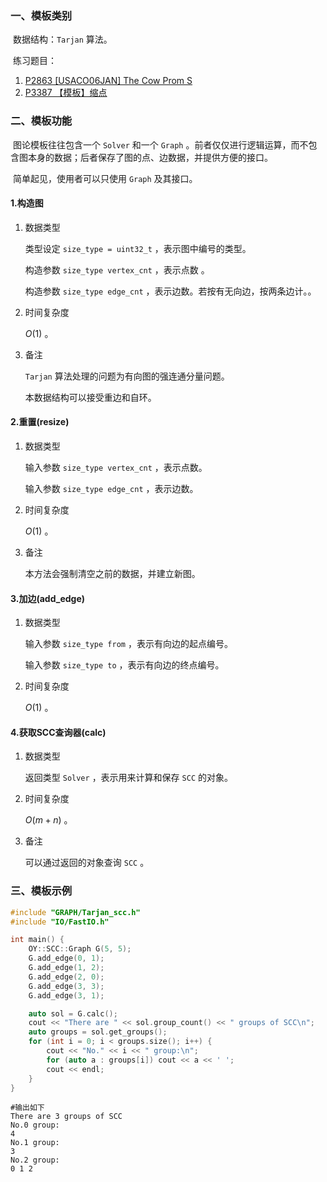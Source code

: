 ### 一、模板类别

​	数据结构：`Tarjan` 算法。

​	练习题目：

1. [P2863 [USACO06JAN] The Cow Prom S](https://www.luogu.com.cn/problem/P2863)
2. [P3387 【模板】缩点](https://www.luogu.com.cn/problem/P3387)

### 二、模板功能

​	图论模板往往包含一个 `Solver` 和一个 `Graph` 。前者仅仅进行逻辑运算，而不包含图本身的数据；后者保存了图的点、边数据，并提供方便的接口。

​	简单起见，使用者可以只使用 `Graph` 及其接口。

#### 1.构造图

1. 数据类型

   类型设定 `size_type = uint32_t` ，表示图中编号的类型。
   
   构造参数 `size_type vertex_cnt` ，表示点数 。
   
   构造参数 `size_type edge_cnt` ，表示边数。若按有无向边，按两条边计。。

2. 时间复杂度

   $O(1)$ 。

3. 备注

   `Tarjan` 算法处理的问题为有向图的强连通分量问题。

   本数据结构可以接受重边和自环。
   
#### 2.重置(resize)

1. 数据类型

   输入参数 `size_type vertex_cnt` ，表示点数。

   输入参数 `size_type edge_cnt` ，表示边数。

2. 时间复杂度

   $O(1)$ 。

3. 备注

   本方法会强制清空之前的数据，并建立新图。

#### 3.加边(add_edge)

1. 数据类型

   输入参数 `size_type from`​ ，表示有向边的起点编号。

   输入参数 `size_type to` ，表示有向边的终点编号。

2. 时间复杂度

   $O(1)$ 。

#### 4.获取SCC查询器(calc)

1. 数据类型

   返回类型 `Solver` ，表示用来计算和保存 `SCC` 的对象。

2. 时间复杂度

   $O(m + n)$ 。

3. 备注

   可以通过返回的对象查询 `SCC` 。
   

### 三、模板示例

```c++
#include "GRAPH/Tarjan_scc.h"
#include "IO/FastIO.h"

int main() {
    OY::SCC::Graph G(5, 5);
    G.add_edge(0, 1);
    G.add_edge(1, 2);
    G.add_edge(2, 0);
    G.add_edge(3, 3);
    G.add_edge(3, 1);

    auto sol = G.calc();
    cout << "There are " << sol.group_count() << " groups of SCC\n";
    auto groups = sol.get_groups();
    for (int i = 0; i < groups.size(); i++) {
        cout << "No." << i << " group:\n";
        for (auto a : groups[i]) cout << a << ' ';
        cout << endl;
    }
}
```

```
#输出如下
There are 3 groups of SCC
No.0 group:
4 
No.1 group:
3 
No.2 group:
0 1 2 

```

